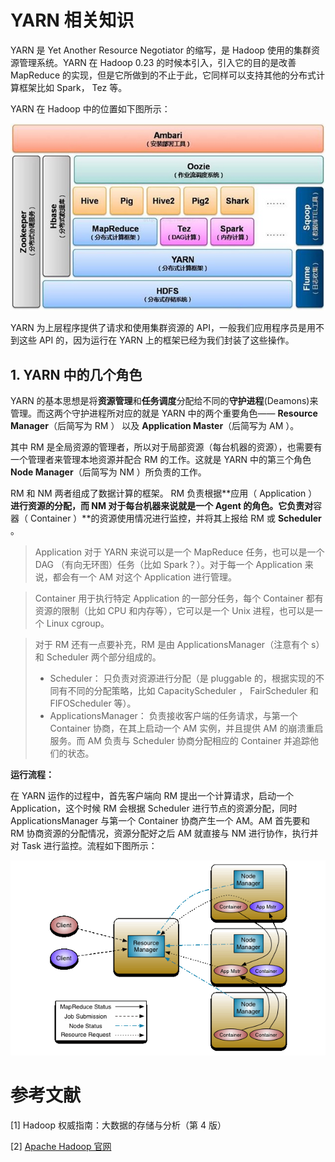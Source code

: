 # YARN 相关知识

YARN 是 Yet Another Resource Negotiator 的缩写，是 Hadoop 使用的集群资源管理系统。YARN 在 Hadoop 0.23 的时候本引入，引入它的目的是改善 MapReduce 的实现，但是它所做到的不止于此，它同样可以支持其他的分布式计算框架比如 Spark， Tez 等。

YARN 在 Hadoop 中的位置如下图所示：

![](images/yarn/1.jpg)

YARN 为上层程序提供了请求和使用集群资源的 API，一般我们应用程序员是用不到这些 API 的，因为运行在 YARN 上的框架已经为我们封装了这些操作。

## 1. YARN 中的几个角色

YARN 的基本思想是将**资源管理**和**任务调度**分配给不同的**守护进程**(Deamons)来管理。而这两个守护进程所对应的就是 YARN 中的两个重要角色—— **Resource Manager**（后简写为 RM ） 以及 **Application Master**（后简写为 AM ）。

其中 RM 是全局资源的管理者，所以对于局部资源（每台机器的资源），也需要有一个管理者来管理本地资源并配合 RM 的工作。这就是 YARN 中的第三个角色 **Node Manager**（后简写为 NM ）所负责的工作。

RM 和 NM 两者组成了数据计算的框架。 RM 负责根据**应用（ Application ）**进行资源的分配，而 NM 对于每台机器来说就是一个 Agent 的角色。它负责对**容器（ Container ）**的资源使用情况进行监控，并将其上报给 RM 或 **Scheduler** 。

> Application 对于 YARN 来说可以是一个 MapReduce 任务，也可以是一个 DAG （有向无环图）任务（比如 Spark？）。对于每一个 Application 来说，都会有一个 AM 对这个 Application 进行管理。

> Container 用于执行特定 Application 的一部分任务，每个 Container 都有资源的限制（比如 CPU 和内存等），它可以是一个 Unix 进程，也可以是一个 Linux cgroup。

> 对于 RM 还有一点要补充，RM 是由 ApplicationsManager（注意有个 s）和 Scheduler 两个部分组成的。
> * Scheduler： 只负责对资源进行分配（是 pluggable 的，根据实现的不同有不同的分配策略，比如 CapacityScheduler ， FairScheduler 和 FIFOScheduler 等）。
> * ApplicationsManager： 负责接收客户端的任务请求，与第一个 Container 协商，在其上启动一个 AM 实例，并且提供 AM 的崩溃重启服务。而 AM 负责与 Scheduler 协商分配相应的 Container 并追踪他们的状态。

**运行流程：**

在 YARN 运作的过程中，首先客户端向 RM 提出一个计算请求，启动一个 Application，这个时候 RM 会根据 Scheduler 进行节点的资源分配，同时 ApplicationsManager 与第一个 Container 协商产生一个 AM。AM 首先要和 RM 协商资源的分配情况，资源分配好之后 AM 就直接与 NM 进行协作，执行并对 Task 进行监控。流程如下图所示：

![](images/yarn/2.gif)

# 参考文献

[1] Hadoop 权威指南：大数据的存储与分析（第 4 版）

[2] [Apache Hadoop 官网](http://hadoop.apache.org/docs/r2.8.4/hadoop-yarn/hadoop-yarn-site/YARN.html)

